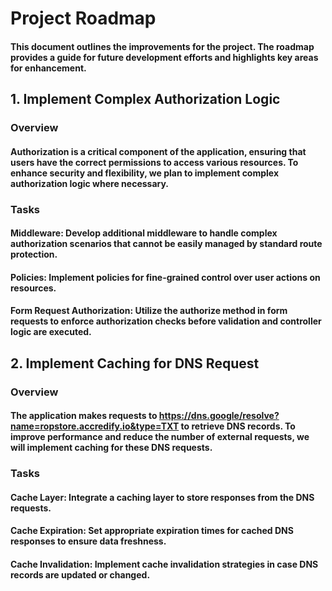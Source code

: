 # Project Roadmap

#### This document outlines the improvements for the project. The roadmap provides a guide for future development efforts and highlights key areas for enhancement.

## 1. Implement Complex Authorization Logic

### Overview
#### Authorization is a critical component of the application, ensuring that users have the correct permissions to access various resources. To enhance security and flexibility, we plan to implement complex authorization logic where necessary.

### Tasks
#### **Middleware**: Develop additional middleware to handle complex authorization scenarios that cannot be easily managed by standard route protection.
#### **Policies**: Implement policies for fine-grained control over user actions on resources.
#### **Form Request Authorization**: Utilize the authorize method in form requests to enforce authorization checks before validation and controller logic are executed.


## 2. Implement Caching for DNS Request

### Overview
#### The application makes requests to https://dns.google/resolve?name=ropstore.accredify.io&type=TXT to retrieve DNS records. To improve performance and reduce the number of external requests, we will implement caching for these DNS requests.

### Tasks
#### **Cache Layer**: Integrate a caching layer to store responses from the DNS requests.
#### **Cache Expiration**: Set appropriate expiration times for cached DNS responses to ensure data freshness.
#### **Cache Invalidation**: Implement cache invalidation strategies in case DNS records are updated or changed.
